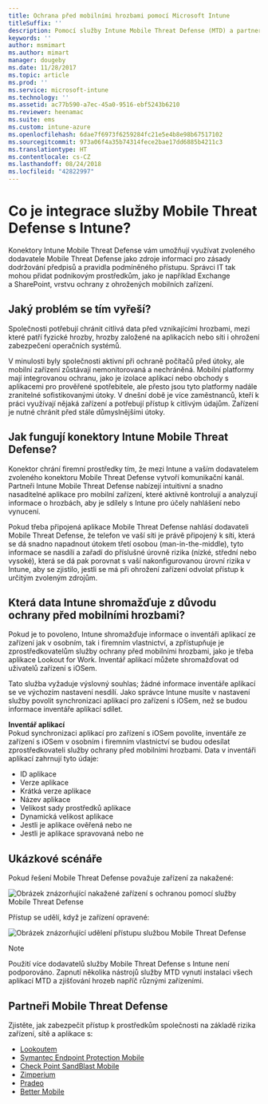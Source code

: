 ```yaml
---
title: Ochrana před mobilními hrozbami pomocí Microsoft Intune
titleSuffix: ''
description: Pomocí služby Intune Mobile Threat Defense (MTD) a partnerem Mobile Threat Defense můžete chránit přístup k podnikovým prostředkům na základě rizika zařízení.
keywords: ''
author: msmimart
ms.author: mimart
manager: dougeby
ms.date: 11/28/2017
ms.topic: article
ms.prod: ''
ms.service: microsoft-intune
ms.technology: ''
ms.assetid: ac77b590-a7ec-45a0-9516-ebf5243b6210
ms.reviewer: heenamac
ms.suite: ems
ms.custom: intune-azure
ms.openlocfilehash: 6dae7f6973f6259284fc21e5e4b8e98b67517102
ms.sourcegitcommit: 973a06f4a35b74314fece2bae17dd6885b4211c3
ms.translationtype: HT
ms.contentlocale: cs-CZ
ms.lasthandoff: 08/24/2018
ms.locfileid: "42822997"
---
```

# <a name="what-is-mobile-threat-defense-integration-with-intune"></a>Co je integrace služby Mobile Threat Defense s Intune?


Konektory Intune Mobile Threat Defense vám umožňují využívat zvoleného dodavatele Mobile Threat Defense jako zdroje informací pro zásady dodržování předpisů a pravidla podmíněného přístupu. Správci IT tak mohou přidat podnikovým prostředkům, jako je například Exchange a SharePoint, vrstvu ochrany z ohrožených mobilních zařízení.

## <a name="what-problem-does-this-solve"></a>Jaký problém se tím vyřeší?

Společnosti potřebují chránit citlivá data před vznikajícími hrozbami, mezi které patří fyzické hrozby, hrozby založené na aplikacích nebo síti i ohrožení zabezpečení operačních systémů.

V minulosti byly společnosti aktivní při ochraně počítačů před útoky, ale mobilní zařízení zůstávají nemonitorovaná a nechráněná. Mobilní platformy mají integrovanou ochranu, jako je izolace aplikací nebo obchody s aplikacemi pro prověřené spotřebitele, ale přesto jsou tyto platformy nadále zranitelné sofistikovanými útoky. V dnešní době je více zaměstnanců, kteří k práci využívají nějaká zařízení a potřebují přístup k citlivým údajům. Zařízení je nutné chránit před stále důmyslnějšími útoky.

## <a name="how-do-the-intune-mobile-threat-defense-connectors-work"></a>Jak fungují konektory Intune Mobile Threat Defense?

Konektor chrání firemní prostředky tím, že mezi Intune a vaším dodavatelem zvoleného konektoru Mobile Threat Defense vytvoří komunikační kanál. Partneři Intune Mobile Threat Defense nabízejí intuitivní a snadno nasaditelné aplikace pro mobilní zařízení, které aktivně kontrolují a analyzují informace o hrozbách, aby je sdílely s Intune pro účely nahlášení nebo vynucení. 

Pokud třeba připojená aplikace Mobile Threat Defense nahlásí dodavateli Mobile Threat Defense, že telefon ve vaší síti je právě připojený k síti, která se dá snadno napadnout útokem třetí osobou (man-in-the-middle), tyto informace se nasdílí a zařadí do příslušné úrovně rizika (nízké, střední nebo vysoké), která se dá pak porovnat s vaší nakonfigurovanou úrovní rizika v Intune, aby se zjistilo, jestli se má při ohrožení zařízení odvolat přístup k určitým zvoleným zdrojům.

## <a name="what-data-does-intune-collect-for-mobile-threat-defense"></a>Která data Intune shromažďuje z důvodu ochrany před mobilními hrozbami?

Pokud je to povoleno, Intune shromažďuje informace o inventáři aplikací ze zařízení jak v osobním, tak i firemním vlastnictví, a zpřístupňuje je zprostředkovatelům služby ochrany před mobilními hrozbami, jako je třeba aplikace Lookout for Work. Inventář aplikací můžete shromažďovat od uživatelů zařízení s iOSem.

Tato služba vyžaduje výslovný souhlas; žádné informace inventáře aplikací se ve výchozím nastavení nesdílí. Jako správce Intune musíte v nastavení služby povolit synchronizaci aplikací pro zařízení s iOSem, než se budou informace inventáře aplikací sdílet.

**Inventář aplikací**  
Pokud synchronizaci aplikací pro zařízení s iOSem povolíte, inventáře ze zařízení s iOSem v osobním i firemním vlastnictví se budou odesílat zprostředkovateli služby ochrany před mobilními hrozbami. Data v inventáři aplikací zahrnují tyto údaje:

 - ID aplikace
 - Verze aplikace
 - Krátká verze aplikace
 - Název aplikace
 - Velikost sady prostředků aplikace
 - Dynamická velikost aplikace
 - Jestli je aplikace ověřená nebo ne
 - Jestli je aplikace spravovaná nebo ne

## <a name="sample-scenarios"></a>Ukázkové scénáře

Pokud řešení Mobile Threat Defense považuje zařízení za nakažené:

![Obrázek znázorňující nakažené zařízení s ochranou pomocí služby Mobile Threat Defense](./media/MTD-image-1.png)

Přístup se udělí, když je zařízení opravené:

![Obrázek znázorňující udělení přístupu službou Mobile Threat Defense](./media/MTD-image-2.png)

> [!NOTE] 
> Použití více dodavatelů služby Mobile Threat Defense s Intune není podporováno. Zapnutí několika nástrojů služby MTD vynutí instalaci všech aplikací MTD a zjišťování hrozeb napříč různými zařízeními.

## <a name="mobile-threat-defense-partners"></a>Partneři Mobile Threat Defense

Zjistěte, jak zabezpečit přístup k prostředkům společnosti na základě rizika zařízení, sítě a aplikace s:

- [Lookoutem](lookout-mobile-threat-defense-connector.md)
- [Symantec Endpoint Protection Mobile](skycure-mobile-threat-defense-connector.md)
- [Check Point SandBlast Mobile](checkpoint-sandblast-mobile-mobile-threat-defense-connector.md)
- [Zimperium](zimperium-mobile-threat-defense-connector.md)
- [Pradeo](pradeo-mobile-threat-defense-connector.md)
- [Better Mobile](better-mobile-threat-defense-connector.md)
